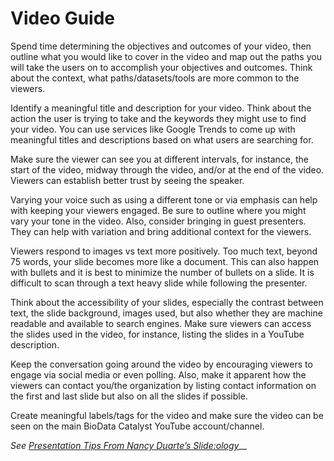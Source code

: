 # Video Guide

Spend time determining the objectives and outcomes of your video, then outline what you would like to cover in the video and map out the paths you will take the users on to accomplish your objectives and outcomes. Think about the context, what paths/datasets/tools are more common to the viewers.

Identify a meaningful title and description for your video. Think about the action the user is trying to take and the keywords they might use to find your video. You can use services like Google Trends to come up with meaningful titles and descriptions based on what users are searching for.

Make sure the viewer can see you at different intervals, for instance, the start of the video, midway through the video, and/or at the end of the video. Viewers can establish better trust by seeing the speaker.

Varying your voice such as using a different tone or via emphasis can help with keeping your viewers engaged. Be sure to outline where you might vary your tone in the video. Also, consider bringing in guest presenters. They can help with variation and bring additional context for the viewers.

Viewers respond to images vs text more positively. Too much text, beyond 75 words, your slide becomes more like a document. This can also happen with bullets and it is best to minimize the number of bullets on a slide. It is difficult to scan through a text heavy slide while following the presenter.

Think about the accessibility of your slides, especially the contrast between text, the slide background, images used, but also whether they are machine readable and available to search engines. Make sure viewers can access the slides used in the video, for instance, listing the slides in a YouTube description.

Keep the conversation going around the video by encouraging viewers to engage via social media or even polling. Also, make it apparent how the viewers can contact you/the organization by listing contact information on the first and last slide but also on all the slides if possible.

Create meaningful labels/tags for the video and make sure the video can be seen on the main BioData Catalyst YouTube account/channel.

_See_ [_Presentation Tips From Nancy Duarte’s Slide:ology_](https://www.huffpost.com/entry/presentation-tips-slideology_b_2278955)\_\_




